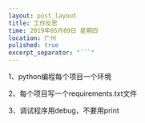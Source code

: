 ```yaml
---
layout: post_layout
title: 工作反思
time: 2019年05月09日 星期四
location: 广州
pulished: true
excerpt_separator: "```"
---
```


1、python编程每个项目一个环境

2、每个项目写一个requirements.txt文件

3、调试程序用debug，不要用print
